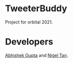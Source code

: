 # TweeterBuddy

Project for orbital 2021.

# Developers
[Abhishek Gupta](https://github.com/Agentum07) and [Nigel Tan](https://github.com/nniiggeell).
